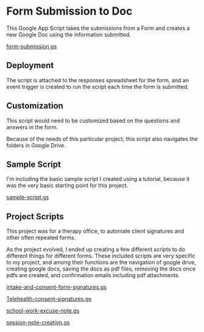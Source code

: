 # Form Submission to Doc

This Google App Script takes the submissions from a Form and creates a new Google Doc using the information submitted.

[form-submission.gs](../form-submission-to-doc/form-submission.gs)  

## Deployment

The script is attached to the responses spreadsheet for the form, and an event trigger is created to run the script each time the form is submitted.

## Customization

This script would need to be customized based on the questions and answers in the form.

Because of the needs of this particular project, this script also navigates the folders in Google Drive.

## Sample Script

I'm including the basic sample script I created using a tutorial, because it was the very basic starting point for this project.

[sample-script.gs](../form-submission-to-doc/sample-script.gs)

## Project Scripts

This project was for a therapy office, to automate client signatures and other often repeated forms.

As the project evolved, I ended up creating a few different scripts to do different things for different forms. These included scripts are very specific to my project, and among their functions are the navigation of google drive, creating google docs, saving the docs as pdf files, removing the docs once pdfs are created, and confirmation emails including pdf attachments.

[intake-and-consent-form-signatures.gs](../form-submission-to-doc/intake-and-consent-form-signatures.gs)

[Telehealth-consent-signatures.gs](../form-submission-to-doc/Telehealth-consent-signatures.gs)

[school-work-excuse-note.gs](../form-submission-to-doc/school-work-excuse-note.gs)

[session-note-creation.gs](../form-submission-to-doc/session-note-creation.gs)
